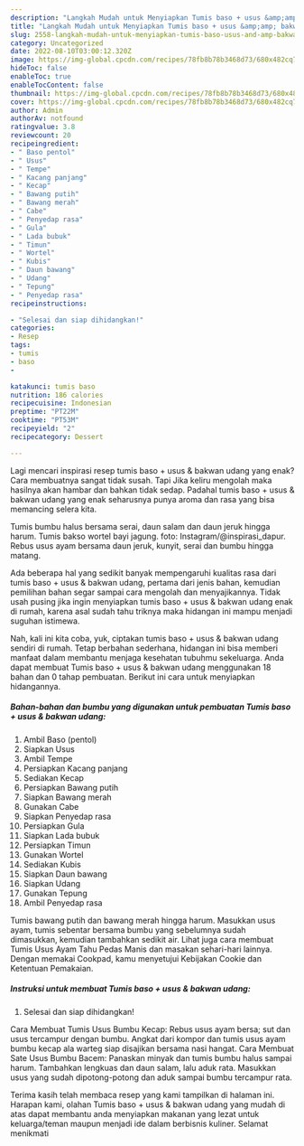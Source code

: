 ```yaml
---
description: "Langkah Mudah untuk Menyiapkan Tumis baso + usus &amp;amp; bakwan udangAnti Ribet"
title: "Langkah Mudah untuk Menyiapkan Tumis baso + usus &amp;amp; bakwan udangAnti Ribet"
slug: 2558-langkah-mudah-untuk-menyiapkan-tumis-baso-usus-and-amp-bakwan-udanganti-ribet
category: Uncategorized
date: 2022-08-10T03:00:12.320Z
image: https://img-global.cpcdn.com/recipes/78fb8b78b3468d73/680x482cq70/tumis-baso-usus-bakwan-udang-foto-resep-utama.jpg
hideToc: false
enableToc: true
enableTocContent: false
thumbnail: https://img-global.cpcdn.com/recipes/78fb8b78b3468d73/680x482cq70/tumis-baso-usus-bakwan-udang-foto-resep-utama.jpg
cover: https://img-global.cpcdn.com/recipes/78fb8b78b3468d73/680x482cq70/tumis-baso-usus-bakwan-udang-foto-resep-utama.jpg
author: Admin
authorAv: notfound
ratingvalue: 3.8
reviewcount: 20
recipeingredient:
- " Baso pentol"
- " Usus"
- " Tempe"
- " Kacang panjang"
- " Kecap"
- " Bawang putih"
- " Bawang merah"
- " Cabe"
- " Penyedap rasa"
- " Gula"
- " Lada bubuk"
- " Timun"
- " Wortel"
- " Kubis"
- " Daun bawang"
- " Udang"
- " Tepung"
- " Penyedap rasa"
recipeinstructions:

- "Selesai dan siap dihidangkan!"
categories:
- Resep
tags:
- tumis
- baso
- 

katakunci: tumis baso  
nutrition: 186 calories
recipecuisine: Indonesian
preptime: "PT22M"
cooktime: "PT53M"
recipeyield: "2"
recipecategory: Dessert

---
```



Lagi mencari inspirasi resep tumis baso + usus &amp; bakwan udang yang enak? Cara membuatnya sangat tidak susah. Tapi Jika keliru mengolah maka hasilnya akan hambar dan bahkan tidak sedap. Padahal tumis baso + usus &amp; bakwan udang yang enak seharusnya punya aroma dan rasa yang bisa memancing selera kita.


Tumis bumbu halus bersama serai, daun salam dan daun jeruk hingga harum. Tumis bakso wortel bayi jagung. foto: Instagram/@inspirasi_dapur. Rebus usus ayam bersama daun jeruk, kunyit, serai dan bumbu hingga matang.

Ada beberapa hal yang sedikit banyak mempengaruhi kualitas rasa dari tumis baso + usus &amp; bakwan udang, pertama dari jenis bahan, kemudian pemilihan bahan segar sampai cara mengolah dan menyajikannya. Tidak usah pusing jika ingin menyiapkan tumis baso + usus &amp; bakwan udang enak di rumah, karena asal sudah tahu triknya maka hidangan ini mampu menjadi suguhan istimewa.


Nah, kali ini kita coba, yuk, ciptakan tumis baso + usus &amp; bakwan udang sendiri di rumah. Tetap berbahan sederhana, hidangan ini bisa memberi manfaat dalam membantu menjaga kesehatan tubuhmu sekeluarga. Anda dapat membuat Tumis baso + usus &amp; bakwan udang menggunakan 18 bahan dan 0 tahap pembuatan. Berikut ini cara untuk menyiapkan hidangannya.

<!--inarticleads1-->

##### Bahan-bahan dan bumbu yang digunakan untuk pembuatan Tumis baso + usus &amp; bakwan udang:

1. Ambil  Baso (pentol)
1. Siapkan  Usus
1. Ambil  Tempe
1. Persiapkan  Kacang panjang
1. Sediakan  Kecap
1. Persiapkan  Bawang putih
1. Siapkan  Bawang merah
1. Gunakan  Cabe
1. Siapkan  Penyedap rasa
1. Persiapkan  Gula
1. Siapkan  Lada bubuk
1. Persiapkan  Timun
1. Gunakan  Wortel
1. Sediakan  Kubis
1. Siapkan  Daun bawang
1. Siapkan  Udang
1. Gunakan  Tepung
1. Ambil  Penyedap rasa


Tumis bawang putih dan bawang merah hingga harum. Masukkan usus ayam, tumis sebentar bersama bumbu yang sebelumnya sudah dimasukkan, kemudian tambahkan sedikit air. Lihat juga cara membuat Tumis Usus Ayam Tahu Pedas Manis dan masakan sehari-hari lainnya. Dengan memakai Cookpad, kamu menyetujui Kebijakan Cookie dan Ketentuan Pemakaian. 

<!--inarticleads2-->

##### Instruksi untuk membuat Tumis baso + usus &amp; bakwan udang:


1. Selesai dan siap dihidangkan!

Cara Membuat Tumis Usus Bumbu Kecap: Rebus usus ayam bersa; sut dan usus tercampur dengan bumbu. Angkat dari kompor dan tumis usus ayam bumbu kecap ala warteg siap disajikan bersama nasi hangat. Cara Membuat Sate Usus Bumbu Bacem: Panaskan minyak dan tumis bumbu halus sampai harum. Tambahkan lengkuas dan daun salam, lalu aduk rata. Masukkan usus yang sudah dipotong-potong dan aduk sampai bumbu tercampur rata. 

Terima kasih telah membaca resep yang kami tampilkan di halaman ini. Harapan kami, olahan Tumis baso + usus &amp; bakwan udang yang mudah di atas dapat membantu anda menyiapkan makanan yang lezat untuk keluarga/teman maupun menjadi ide dalam berbisnis kuliner. Selamat menikmati

